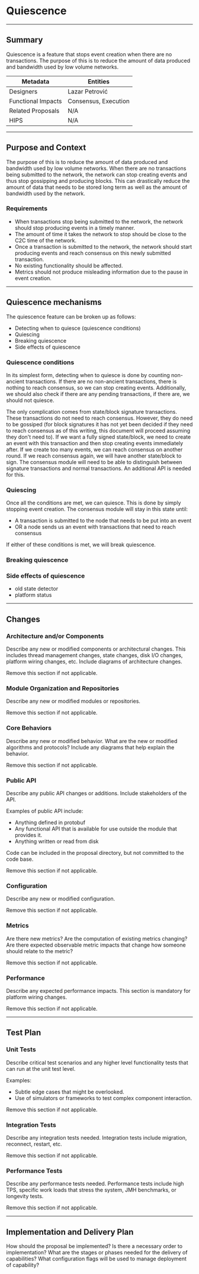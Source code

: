 # Quiescence

---

## Summary

Quiescence is a feature that stops event creation when there are no transactions. The purpose of this is to reduce the
amount of data produced and bandwidth used by low volume networks.

| Metadata           | Entities             | 
|--------------------|----------------------|
| Designers          | Lazar Petrović       |
| Functional Impacts | Consensus, Execution |
| Related Proposals  | N/A                  |
| HIPS               | N/A                  |

---

## Purpose and Context

The purpose of this is to reduce the amount of data produced and bandwidth used by low volume networks. When there are
no transactions being submitted to the network, the network can stop creating events and thus stop gossipping and
producing blocks. This can drastically reduce the amount of data that needs to be stored long term as well as the amount
of bandwidth used by the network.

### Requirements

- When transactions stop being submitted to the network, the network should stop producing events in a timely manner.
- The amount of time it takes the network to stop should be close to the C2C time of the network.
- Once a transaction is submitted to the network, the network should start producing events and reach consensus on this
  newly submitted transaction.
- No existing functionality should be affected.
- Metrics should not produce misleading information due to the pause in event creation.

---

## Quiescence mechanisms

The quiescence feature can be broken up as follows:

- Detecting when to quiesce (quiescence conditions)
- Quiescing
- Breaking quiescence
- Side effects of quiescence

### Quiescence conditions

In its simplest form, detecting when to quiesce is done by counting non-ancient transactions. If there are no
non-ancient transactions, there is nothing to reach consensus, so we can stop creating events. Additionally, we should
also check if there are any pending transactions, if there are, we should not quiesce.

The only complication comes from state/block signature transactions. These transactions do not need to reach consensus.
However, they do need to be gossiped (for block signatures it has not yet been decided if they need to reach consensus
as of this writing, this document will proceed assuming they don't need to). If we want a fully signed state/block,
we need to create an event with this transaction and then stop creating events immediately after. If we create too many
events, we can reach consensus on another round. If we reach consensus again, we will have another state/block to sign.
The consensus module will need to be able to distinguish between signature transactions and normal transactions. An
additional API is needed for this.

### Quiescing

Once all the conditions are met, we can quiesce. This is done by simply stopping event creation. The consensus module
will stay in this state until:
- A transaction is submitted to the node that needs to be put into an event
- OR a node sends us an event with transactions that need to reach consensus

If either of these conditions is met, we will break quiescence.

### Breaking quiescence

### Side effects of quiescence

- old state detector
- platform status

---

## Changes

### Architecture and/or Components

Describe any new or modified components or architectural changes. This includes thread management changes, state
changes, disk I/O changes, platform wiring changes, etc. Include diagrams of architecture changes.

Remove this section if not applicable.

### Module Organization and Repositories

Describe any new or modified modules or repositories.

Remove this section if not applicable.

### Core Behaviors

Describe any new or modified behavior. What are the new or modified algorithms and protocols? Include any diagrams that
help explain the behavior.

Remove this section if not applicable.

### Public API

Describe any public API changes or additions. Include stakeholders of the API.

Examples of public API include:

* Anything defined in protobuf
* Any functional API that is available for use outside the module that provides it.
* Anything written or read from disk

Code can be included in the proposal directory, but not committed to the code base.

Remove this section if not applicable.

### Configuration

Describe any new or modified configuration.

Remove this section if not applicable.

### Metrics

Are there new metrics? Are the computation of existing metrics changing? Are there expected observable metric impacts
that change how someone should relate to the metric?

Remove this section if not applicable.

### Performance

Describe any expected performance impacts. This section is mandatory for platform wiring changes.

Remove this section if not applicable.

---

## Test Plan

### Unit Tests

Describe critical test scenarios and any higher level functionality tests that can run at the unit test level.

Examples:

* Subtle edge cases that might be overlooked.
* Use of simulators or frameworks to test complex component interaction.

Remove this section if not applicable.

### Integration Tests

Describe any integration tests needed. Integration tests include migration, reconnect, restart, etc.

Remove this section if not applicable.

### Performance Tests

Describe any performance tests needed. Performance tests include high TPS, specific work loads that stress the system,
JMH benchmarks, or longevity tests.

Remove this section if not applicable.

---

## Implementation and Delivery Plan

How should the proposal be implemented? Is there a necessary order to implementation? What are the stages or phases
needed for the delivery of capabilities? What configuration flags will be used to manage deployment of capability? 
